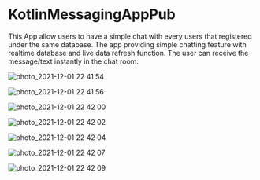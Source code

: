 # KotlinMessagingAppPub
This App allow users to have a simple chat with every users that registered under the same database. The app providing simple chatting feature with realtime
database and live data refresh function. The user can receive the message/text instantly in the chat room.

![photo_2021-12-01 22 41 54](https://user-images.githubusercontent.com/46517400/144255850-3c2e3601-7f05-4b31-bc41-27bd0385adec.jpeg)

![photo_2021-12-01 22 41 56](https://user-images.githubusercontent.com/46517400/144255869-125bbae2-d005-472d-99e4-7525465249a6.jpeg)

![photo_2021-12-01 22 42 00](https://user-images.githubusercontent.com/46517400/144255881-1e53352f-557c-4c1a-b3f2-735cf9919e76.jpeg)

![photo_2021-12-01 22 42 02](https://user-images.githubusercontent.com/46517400/144255887-1105da83-e358-4e2c-bb8b-d1fac4821e71.jpeg)

![photo_2021-12-01 22 42 04](https://user-images.githubusercontent.com/46517400/144255895-0246c66d-2c8e-45f5-9ace-6fa9365841b3.jpeg)

![photo_2021-12-01 22 42 07](https://user-images.githubusercontent.com/46517400/144255900-0485fd55-9386-49a9-bab3-2c07a16af45d.jpeg)

![photo_2021-12-01 22 42 09](https://user-images.githubusercontent.com/46517400/144255910-3cef3237-0b29-4093-9458-88a57bbc3ab5.jpeg)
